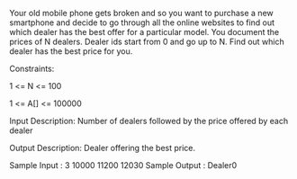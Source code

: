 Your old mobile phone gets broken and so you want to purchase a new smartphone and decide to go through all the online websites to find out which dealer has the best offer for a particular model. You document the prices of N dealers. Dealer ids start from 0 and go up to N.  Find out which dealer has the best price for you.

Constraints:

1 <= N <= 100

1 <= A[] <= 100000

 

Input Description:
Number of dealers followed by the price offered by each dealer

Output Description:
Dealer offering the best price.

Sample Input :
3
10000 11200 12030
Sample Output :
Dealer0